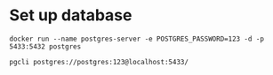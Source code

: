 # Set up database

```
docker run --name postgres-server -e POSTGRES_PASSWORD=123 -d -p 5433:5432 postgres

pgcli postgres://postgres:123@localhost:5433/
```
